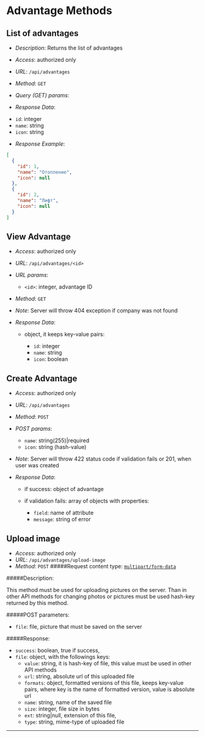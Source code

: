 Advantage Methods
================

List of advantages
------------------

- *Description*: Returns the list of advantages
- *Access*: authorized only
- *URL*: `/api/advantages`
- *Method*: `GET`

- *Query (GET) params*:

- *Response Data*:

* `id`: integer
* `name`: string
* `icon`: string

- *Response Example*:

```json
[
  {
    "id": 1,
    "name": "Отопление",
    "icon": null
  },
  {
    "id": 2,
    "name": "Лифт",
    "icon": null
  }
]
```

View Advantage
--------------

 - *Access*: authorized only
 - *URL*: `/api/advantages/<id>`
 - *URL params*:

    * `<id>`: integer, advantage ID

 - *Method*: `GET`
 - *Note*: Server will throw 404 exception if company was not found

 - *Response Data*:

    * object, it keeps key-value pairs:

        * `id`: integer
        * `name`: string
        * `icon`: boolean

Create Advantage
----------------
 - *Access*: authorized only
 - *URL*: `/api/advantages`
 - *Method*: `POST`

 - *POST params*:
    
    * `name`: string(255)|required
    * `icon`: string (hash-value)
        
 - *Note*: Server will throw 422 status code if validation fails or 201, when user was created
 - *Response Data*:
    
    * if success: object of advantage
    
    * if validation fails: array of objects with properties:
        * `field`: name of  attribute
        * `message`: string of error
        


Upload image
-----------------------------
 - *Access*: authorized only
 - *URL*: `/api/advantages/upload-image`
 - *Method*: `POST`
#####Request content type: [`multipart/form-data`](https://ru.wikipedia.org/wiki/Multipart/form-data)

#####Description:

This method must be used for uploading pictures on the server. Than in other 
API methods for changing photos or pictures must be used hash-key returned by this method.

#####POST parameters:

* `file`: file, picture that must be saved on the server

#####Response: 

* `success`: boolean, true if success,
* `file`: object, with the followings keys:
    * `value`: string, it is hash-key of file, this value must be used in other API methods
    * `url`: string, absolute url of this uploaded file
    * `formats`: object, formatted versions of this file, keeps key-value pairs,
        where key is the name of formatted version, value is absolute url
    * `name`: string, name of the saved file
    * `size`: integer, file size in bytes
    * `ext`: string|null, extension of this file,
    * `type`: string, mime-type of uploaded file

-----------------------------